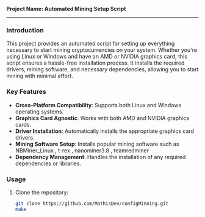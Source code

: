 **Project Name: Automated Mining Setup Script**

---

### Introduction
This project provides an automated script for setting up everything necessary to start mining cryptocurrencies on your system. Whether you're using Linux or Windows and have an AMD or NVIDIA graphics card, this script ensures a hassle-free installation process. It installs the required drivers, mining software, and necessary dependencies, allowing you to start mining with minimal effort.

### Key Features
- **Cross-Platform Compatibility**: Supports both Linux and Windows operating systems.
- **Graphics Card Agnostic**: Works with both AMD and NVIDIA graphics cards.
- **Driver Installation**: Automatically installs the appropriate graphics card drivers.
- **Mining Software Setup**: Installs popular mining software such as NBMiner_Linux , t-rex , nanominer3.8 , teamredminer
- **Dependency Management**: Handles the installation of any required dependencies or libraries.
  
### Usage
1. Clone the repository:
   ```bash
   git clone https://github.com/MathisDev/configMinning.git
   make
